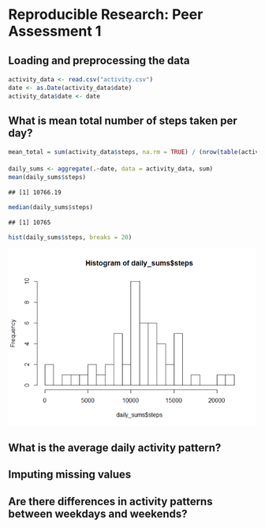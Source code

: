 # Reproducible Research: Peer Assessment 1


## Loading and preprocessing the data

```r
activity_data <- read.csv("activity.csv") 
date <- as.Date(activity_data$date)
activity_data$date <- date
```

## What is mean total number of steps taken per day?

```r
mean_total = sum(activity_data$steps, na.rm = TRUE) / (nrow(table(activity_data$date)))

daily_sums <- aggregate(.~date, data = activity_data, sum)
mean(daily_sums$steps)
```

```
## [1] 10766.19
```

```r
median(daily_sums$steps)
```

```
## [1] 10765
```

```r
hist(daily_sums$steps, breaks = 20)
```

![](PA1_template_files/figure-html/unnamed-chunk-2-1.png)<!-- -->


## What is the average daily activity pattern?



## Imputing missing values



## Are there differences in activity patterns between weekdays and weekends?
